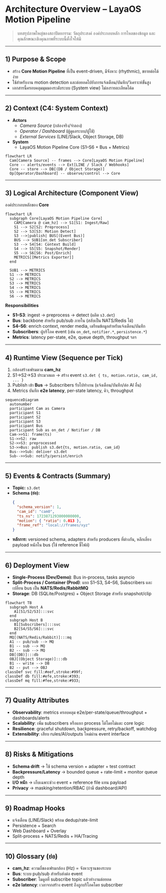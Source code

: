 # Architecture Overview – LayaOS Motion Pipeline

> บทสรุปภาพใหญ่ของสถาปัตยกรรม: วัตถุประสงค์ องค์ประกอบหลัก การไหลของข้อมูล
> และคุณลักษณะเชิงคุณภาพที่ระบบนี้ตั้งใจให้มี

---

## 1) Purpose & Scope
- สร้าง **Core Motion Pipeline** ที่เป็น event-driven, มีจังหวะ (rhythmic), ขยายต่อได้ง่าย
- ใช้สำหรับงาน motion detection และต่อยอดไปยังการแจ้งเตือน/บันทึก/วิเคราะห์ขั้นสูง
- เอกสารนี้ครอบคลุมมุมมองระดับระบบ (System view) ไม่ลงรายละเอียดโค้ด

---

## 2) Context (C4: System Context)
- **Actors**
  - *Camera Source* (กล้องจริง/จำลอง)
  - *Operator / Dashboard* (ผู้ดูแลระบบ/ผู้ใช้)
  - *External Services* (LINE/Slack, Object Storage, DB)
- **System**
  - LayaOS Motion Pipeline Core (S1–S6 + Bus + Metrics)

```mermaid
flowchart LR
  Cam[Camera Source] -- frames --> Core[LayaOS Motion Pipeline]
  Core -- alerts/events --> Ext[LINE / Slack / Webhooks]
  Core -- store --> DB[(DB / Object Storage)]
  Op[Operator/Dashboard] -- observe/control --> Core
```

---

## 3) Logical Architecture (Component View)
องค์ประกอบหลักของ **Core**

```mermaid
flowchart LR
  subgraph Core[LayaOS Motion Pipeline Core]
    CAM[Camera @ cam_hz] --> S1[S1: Ingest/Raw]
    S1 --> S2[S2: Preprocess]
    S2 --> S3[S3: Motion Detect]
    S3 -->|publish| BUS[(Event Bus)]
    BUS --> SUB1[on_det Subscriber]
    S3 --> S4[S4: Context Build]
    S4 --> S5[S5: Snapshot/Render]
    S5 --> S6[S6: Post/Enrich]
    METRICS[[Metrics Exporter]]
  end

  SUB1 --> METRICS
  S1 --> METRICS
  S2 --> METRICS
  S3 --> METRICS
  S4 --> METRICS
  S5 --> METRICS
  S6 --> METRICS
```

**Responsibilities**
- **S1–S3**: ingest → preprocess → detect (ผลิต `s3.det`)  
- **Bus**: backbone สำหรับ pub/sub ภายใน (สลับเป็น NATS/Redis ได้)  
- **S4–S6**: enrich context, render media, เตรียมข้อมูลสำหรับแจ้งเตือน/บันทึก  
- **Subscribers**: ผู้บริโภค event (เช่น `on_det`, `notifier.*`, `persistence.*`)  
- **Metrics**: latency per-state, e2e, queue depth, throughput ฯลฯ

---

## 4) Runtime View (Sequence per Tick)
1. กล้องสร้างเฟรมตาม **cam_hz**  
2. S1→S2→S3 ประมวลผล → สร้าง event `s3.det { ts, motion.ratio, cam_id, ... }`  
3. Publish เข้า **Bus** → Subscribers รับไปทำงาน (แจ้งเตือน/บันทึก/ต่อ AI อื่น)  
4. Metrics บันทึก **e2e latency**, per-state latency, คิว, throughput

```mermaid
sequenceDiagram
  autonumber
  participant Cam as Camera
  participant S1
  participant S2
  participant S3
  participant Bus
  participant Sub as on_det / Notifier / DB
  Cam->>S1: frame(ts)
  S1->>S2: raw
  S2->>S3: preprocessed
  S3->>Bus: publish s3.det{ts, motion.ratio, cam_id}
  Bus-->>Sub: deliver s3.det
  Sub-->>Sub: notify/persist/enrich
```

---

## 5) Events & Contracts (Summary)
- **Topic:** `s3.det`  
- **Schema (ย่อ):**
  ```json
  {
    "schema_version": 1,
    "cam_id": "cam0",
    "ts_ns": 1723871293000000000,
    "motion": { "ratio": 0.013 },
    "frame_ref": "local://frames/xyz" 
  }
  ```
- **หลักการ:** versioned schema, adapters สำหรับ producers ที่ต่างกัน, หลีกเลี่ยง payload หนักใน bus (ใช้ reference ชี้ไฟล์)

---

## 6) Deployment View
- **Single-Process (Dev/Demo)**: Bus in-process, tasks asyncio  
- **Split-Process / Container (Prod)**: แยก S1–S3, S4–S6, Subscribers และเปลี่ยน bus เป็น **NATS/Redis/RabbitMQ**  
- **Storage**: DB (SQLite/Postgres) + Object Storage สำหรับ snapshot/clip

```mermaid
flowchart TB
  subgraph Host A
    A1[S1/S2/S3]:::svc
  end
  subgraph Host B
    B1[Subscribers]:::svc
    B2[S4/S5/S6]:::svc
  end
  MQ[(NATS/Redis/Rabbit)]:::mq
  A1 -- pub/sub --> MQ
  B1 -- sub --> MQ
  B2 -- sub --> MQ
  DB[(DB)]:::db
  OBJ[(Object Storage)]:::db
  B1 -- write --> DB
  B2 -- put --> OBJ
classDef svc fill:#eef,stroke:#99f;
classDef db fill:#efe,stroke:#393;
classDef mq fill:#fee,stroke:#933;
```

---

## 7) Quality Attributes
- **Observability**: metrics ครอบคลุม e2e/per-state/queue/throughput + dashboards/alerts  
- **Scalability**: เพิ่ม subscribers หรือแยก process ได้โดยไม่แตะ core logic  
- **Resilience**: graceful shutdown, backpressure, retry/backoff, watchdog  
- **Extensibility**: เสียบ rules/AI/outputs ใหม่ผ่าน event interface

---

## 8) Risks & Mitigations
- **Schema drift** → ใช้ schema version + adapter + test contract  
- **Backpressure/Latency** → bounded queue + rate-limit + monitor queue depth  
- **I/O หนัก** → เก็บเฉพาะช่วง event + reference file แทน payload  
- **Privacy** → masking/retention/RBAC (ถ้ามี dashboard/API)

---

## 9) Roadmap Hooks
- แจ้งเตือน (LINE/Slack) พร้อม dedup/rate-limit  
- Persistence + Search  
- Web Dashboard + Overlay  
- Split-process + NATS/Redis + HA/Tracing

---

## 10) Glossary (ย่อ)
- **cam_hz**: ความถี่ของเฟรมกล้อง (Hz) = จังหวะฐานของระบบ  
- **Bus**: ระบบ pub/sub สำหรับส่งต่อ event  
- **Subscriber**: โมดูลที่ subscribe topic แล้วทำงานต่อยอด  
- **e2e latency**: เวลาจากสร้าง event ถึงถูกบริโภคโดย subscriber  

